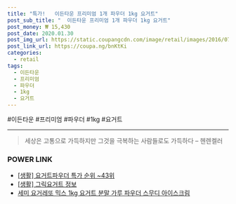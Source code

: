 ```yaml
--- 
title: "특가!   이든타운 프리미엄 1개 파우더 1kg 요거트" 
post_sub_title: "  이든타운 프리미엄 1개 파우더 1kg 요거트" 
post_money: ₩ 15,430 
post_date: 2020.01.30 
post_img_url: https://static.coupangcdn.com/image/retail/images/2016/07/04/16/2/2422a11d-f7fc-42e5-8ad9-3e86fcd7e3a2.jpg 
post_link_url: https://coupa.ng/bnKtKi 
categories: 
  - retail 
tags: 
  - 이든타운 
  - 프리미엄 
  - 파우더 
  - 1kg 
  - 요거트 
--- 
```

  #이든타운 #프리미엄 #파우더 #1kg #요거트 
<hr> 

> 세상은 고통으로 가득하지만 그것을 극복하는 사람들로도 가득하다 – 헨렌켈러 


### POWER LINK

* <a href="https://blog.naver.com/sakai111/221790543713" target="_blank"> [생활] 요거트파우더 특가 순위 ~43위</a>
* <a href="https://blog.naver.com/sakai111/221767497306" target="_blank"> [생활] 그릭요거트 정보 </a>
* <a href="https://blog.naver.com/fasyy4321/221790926672" target="_blank">세미 요거레또 믹스 1kg 요거트 분말 가루 파우더 스무디 아이스크림</a>

